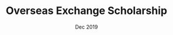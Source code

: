 ---
title: Overseas Exchange Scholarship
organization: Mirae Asset
date: Dec 2019
weight: 40
_build:
  render: false
  list: true
---
